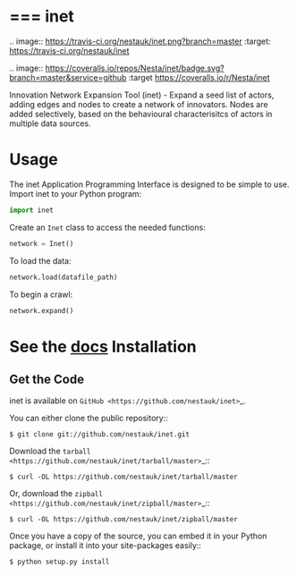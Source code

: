 ===
inet
===

.. image:: https://travis-ci.org/nestauk/inet.png?branch=master
   :target: https://travis-ci.org/nestauk/inet

.. image:: https://coveralls.io/repos/Nesta/inet/badge.svg?branch=master&service=github
    :target https://coveralls.io/r/Nesta/inet

Innovation Network Expansion Tool (inet) - Expand a seed list of actors, adding edges and nodes to create a network of innovators. Nodes are added selectively, based on the behavioural characterisitcs of actors in multiple data sources.

Usage
=====

The inet Application Programming Interface is designed to be simple to use. Import inet to your Python program:
```Python
import inet
```
Create an `Inet` class to access the needed functions:
```Python
network = Inet()
```
To load the data:
```Python
network.load(datafile_path)
```
To begin a crawl:
```Python
network.expand()
```

See the [docs](docs/)
Installation
============

Get the Code
------------

inet is available on `GitHub <https://github.com/nestauk/inet>`_.

You can either clone the public repository::

    $ git clone git://github.com/nestauk/inet.git

Download the `tarball <https://github.com/nestauk/inet/tarball/master>`_::

    $ curl -OL https://github.com/nestauk/inet/tarball/master

Or, download the `zipball <https://github.com/nestauk/inet/zipball/master>`_::

    $ curl -OL https://github.com/nestauk/inet/zipball/master

Once you have a copy of the source, you can embed it in your Python package,
or install it into your site-packages easily::

    $ python setup.py install
